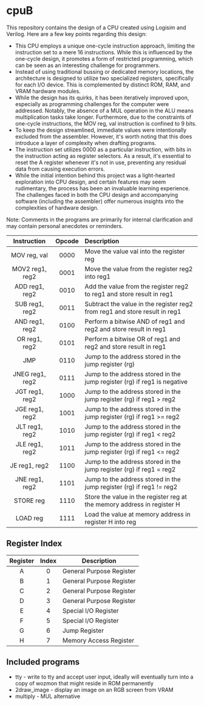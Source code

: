# cpuB

This repository contains the design of a CPU created using Logisim and Verilog. Here are a few key points regarding this design:

- This CPU employs a unique one-cycle instruction approach, limiting the instruction set to a mere 16 instructions. While this is influenced by the one-cycle design, it promotes a form of restricted programming, which can be seen as an interesting challenge for programmers.
- Instead of using traditional bussing or dedicated memory locations, the architecture is designed to utilize two specialized registers, specifically for each I/O device. This is complemented by distinct ROM, RAM, and VRAM hardware modules.
- While the design has its quirks, it has been iteratively improved upon, especially as programming challenges for the computer were addressed. Notably, the absence of a MUL operation in the ALU means multiplication tasks take longer. Furthermore, due to the constraints of one-cycle instructions, the MOV reg, val instruction is confined to 9 bits.
- To keep the design streamlined, immediate values were intentionally excluded from the assembler. However, it's worth noting that this does introduce a layer of complexity when drafting programs.
- The instruction set utilizes 0000 as a particular instruction, with bits in the instruction acting as register selectors. As a result, it's essential to reset the A register whenever it's not in use, preventing any residual data from causing execution errors.
- While the initial intention behind this project was a light-hearted exploration into CPU design, and certain features may seem rudimentary, the process has been an invaluable learning experience. The challenges faced in both the CPU design and accompanying software (including the assembler) offer numerous insights into the complexities of hardware design.

Note: Comments in the programs are primarily for internal clarification and may contain personal anecdotes or reminders.


| Instruction | Opcode | Description |
| :---: | :---: | :--- |
| MOV reg, val | 0000 | Move the value val into the register reg |
| MOV2 reg1, reg2 | 0001 | Move the value from the register reg2 into reg1 |
| ADD reg1, reg2 | 0010 | Add the value from the register reg2 to reg1 and store result in reg1 |
| SUB reg1, reg2 | 0011 | Subtract the value in the register reg2 from reg1 and store result in reg1 |
| AND reg1, reg2 | 0100 | Perform a bitwise AND of reg1 and reg2 and store result in reg1 |
| OR reg1, reg2 | 0101 | Perform a bitwise OR of reg1 and reg2 and store result in reg1 |
| JMP | 0110 | Jump to the address stored in the jump register (rg) |
| JNEG reg1, reg2 | 0111 | Jump to the address stored in the jump register (rg) if reg1 is negative |
| JGT reg1, reg2 | 1000 | Jump to the address stored in the jump register (rg) if reg1 > reg2 |
| JGE reg1, reg2 | 1001 | Jump to the address stored in the jump register (rg) if reg1 >= reg2 |
| JLT reg1, reg2 | 1010 | Jump to the address stored in the jump register (rg) if reg1 < reg2 |
| JLE reg1, reg2 | 1011 | Jump to the address stored in the jump register (rg) if reg1 <= reg2 |
| JE reg1, reg2 | 1100 | Jump to the address stored in the jump register (rg) if reg1 = reg2 |
| JNE reg1, reg2 | 1101 | Jump to the address stored in the jump register (rg) if reg1 != reg2 |
| STORE reg | 1110 | Store the value in the register reg at the memory address in register H |
| LOAD reg | 1111 | Load the value at memory address in register H into reg |

## Register Index
| Register | Index | Description                       |
| :------: | :---: | --------------------------------- |
| A        |   0   | General Purpose Register          |
| B        |   1   | General Purpose Register          |
| C        |   2   | General Purpose Register          |
| D        |   3   | General Purpose Register          |
| E        |   4   | Special I/O Register              |
| F        |   5   | Special I/O Register              |
| G        |   6   | Jump Register                     |
| H        |   7   | Memory Access Register            |

## Included programs
- tty - write to tty and accept user input, ideally will eventually turn into a copy of wozmon that might reside in ROM permanently
- 2draw_image - display an image on an RGB screen from VRAM
- multiply - MUL alternative
